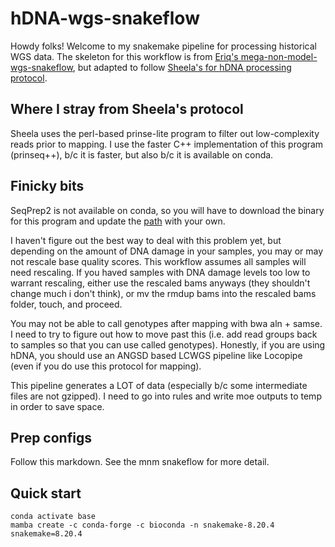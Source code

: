 # hDNA-wgs-snakeflow
Howdy folks! Welcome to my snakemake pipeline for processing historical WGS data. The skeleton for this workflow is from [Eriq's mega-non-model-wgs-snakeflow](https://github.com/eriqande/mega-non-model-wgs-snakeflow), but adapted to follow [Sheela's for hDNA processing protocol](https://www.nature.com/articles/s41558-023-01696-3).

## Where I stray from Sheela's protocol
Sheela uses the perl-based prinse-lite program to filter out low-complexity reads prior to mapping. I use the faster C++ implementation of this program (prinseq++), b/c it is faster, but also b/c it is available on conda.

## Finicky bits
SeqPrep2 is not available on conda, so you will have to download the binary for this program and update the [path]() with your own.

I haven't figure out the best way to deal with this problem yet, but depending on the amount of DNA damage in your samples, you may or may not rescale base quality scores. This workflow assumes all samples will need rescaling. If you haved samples with DNA damage levels too low to warrant rescaling, either use the rescaled bams anyways (they shouldn't change much i don't think), or mv the rmdup bams into the rescaled bams folder, touch, and proceed.

You may not be able to call genotypes after mapping with bwa aln + samse. I need to try to figure out how to move past this (i.e. add read groups back to samples so that you can use called genotypes). Honestly, if you are using hDNA, you should use an ANGSD based LCWGS pipeline like Locopipe (even if you do use this protocol for mapping).

This pipeline generates a LOT of data (especially b/c some intermediate files are not gzipped). I need to go into rules and write moe outputs to temp in order to save space.

## Prep configs
Follow this markdown. See the mnm snakeflow for more detail.

## Quick start
```
conda activate base
mamba create -c conda-forge -c bioconda -n snakemake-8.20.4 snakemake=8.20.4
```
